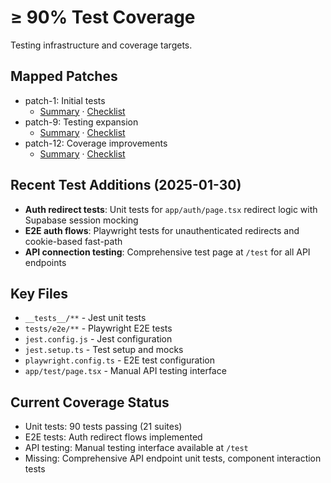 # ≥ 90% Test Coverage

Testing infrastructure and coverage targets.

## Mapped Patches

- patch-1: Initial tests
  - [Summary](../patch-1/PATCH1_SUMMARY.md) · [Checklist](../patch-1/PATCH1_CHECKLIST.md)
- patch-9: Testing expansion
  - [Summary](../patch-9/PATCH9_SUMMARY.md) · [Checklist](../patch-9/PATCH9_CHECKLIST.md)
- patch-12: Coverage improvements
  - [Summary](../patch-12/PATCH12_SUMMARY.md) · [Checklist](../patch-12/PATCH12_CHECKLIST.md)

## Recent Test Additions (2025-01-30)

- **Auth redirect tests**: Unit tests for `app/auth/page.tsx` redirect logic with Supabase session mocking
- **E2E auth flows**: Playwright tests for unauthenticated redirects and cookie-based fast-path
- **API connection testing**: Comprehensive test page at `/test` for all API endpoints

## Key Files

- `__tests__/**` - Jest unit tests
- `tests/e2e/**` - Playwright E2E tests
- `jest.config.js` - Jest configuration
- `jest.setup.ts` - Test setup and mocks
- `playwright.config.ts` - E2E test configuration
- `app/test/page.tsx` - Manual API testing interface

## Current Coverage Status

- Unit tests: 90 tests passing (21 suites)
- E2E tests: Auth redirect flows implemented
- API testing: Manual testing interface available at `/test`
- Missing: Comprehensive API endpoint unit tests, component interaction tests
